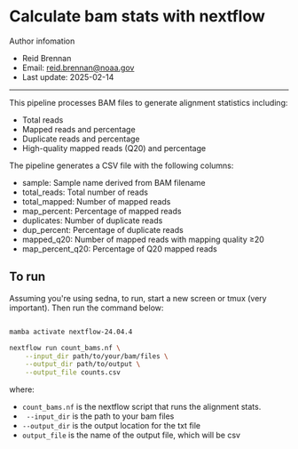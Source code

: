 # Calculate bam stats with nextflow

 Author infomation
- Reid Brennan
- Email: reid.brennan@noaa.gov
- Last update: 2025-02-14

---

This pipeline processes BAM files to generate alignment statistics including:
- Total reads
- Mapped reads and percentage
- Duplicate reads and percentage
- High-quality mapped reads (Q20) and percentage


The pipeline generates a CSV file with the following columns:

- sample: Sample name derived from BAM filename
- total_reads: Total number of reads
- total_mapped: Number of mapped reads
- map_percent: Percentage of mapped reads
- duplicates: Number of duplicate reads
- dup_percent: Percentage of duplicate reads
- mapped_q20: Number of mapped reads with mapping quality ≥20
- map_percent_q20: Percentage of Q20 mapped reads


## To run

Assuming you're using sedna, to run, start a new screen or tmux (very important). Then run the command below:


```bash

mamba activate nextflow-24.04.4

nextflow run count_bams.nf \
    --input_dir path/to/your/bam/files \
    --output_dir path/to/output \
    --output_file counts.csv

```

where:
- `count_bams.nf` is the nextflow script that runs the alignment stats.  
- ` --input_dir` is the path to your bam files
- `--output_dir` is the output location for the txt file
- `output_file` is the name of the output file, which will be csv
